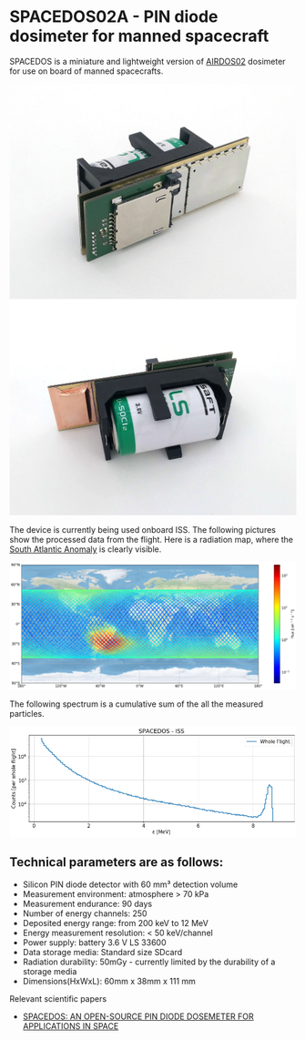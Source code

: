 # SPACEDOS02A - PIN diode dosimeter for manned spacecraft 

SPACEDOS is a miniature and lightweight version of [AIRDOS02](https://github.com/UniversalScientificTechnologies/AIRDOS02) dosimeter for use on board of manned spacecrafts.

![SPACEDOS02A device from bottom side](doc/src/img/SPACEDOS02A_bottom.jpg "PCB")
![SPACEDOS02A device from top side](doc/src/img/SPACEDOS02A_top.jpg "PCB")

The device is currently being used onboard ISS. The following pictures show the processed data from the flight. Here is a radiation map, where the [South Atlantic Anomaly](https://en.wikipedia.org/wiki/South_Atlantic_Anomaly) is clearly visible.

![ISS radiation map](/doc/src/img/ISS_radiation_map.png)

The following spectrum is a cumulative sum of the all the measured particles. 

![ISS radiation spectra](/doc/src/img/iss_flight_spectra.png)


## Technical parameters are as follows:

* Silicon PIN diode detector with 60 mm³ detection volume
* Measurement environment: atmosphere > 70 kPa
* Measurement endurance: 90 days
* Number of energy channels: 250
* Deposited energy range: from 200 keV to 12 MeV
* Energy measurement resolution: < 50 keV/channel
* Power supply: battery 3.6 V LS 33600
* Data storage media: Standard size SDcard
* Radiation durability: 50mGy - currently limited by the durability of a storage media
* Dimensions(HxWxL): 60mm x 38mm x 111 mm  

Relevant scientific papers

* [SPACEDOS: AN OPEN-SOURCE PIN DIODE DOSEMETER FOR APPLICATIONS IN SPACE](https://academic.oup.com/rpd/article-abstract/198/9-11/611/6673003?redirectedFrom=fulltext&login=false)
